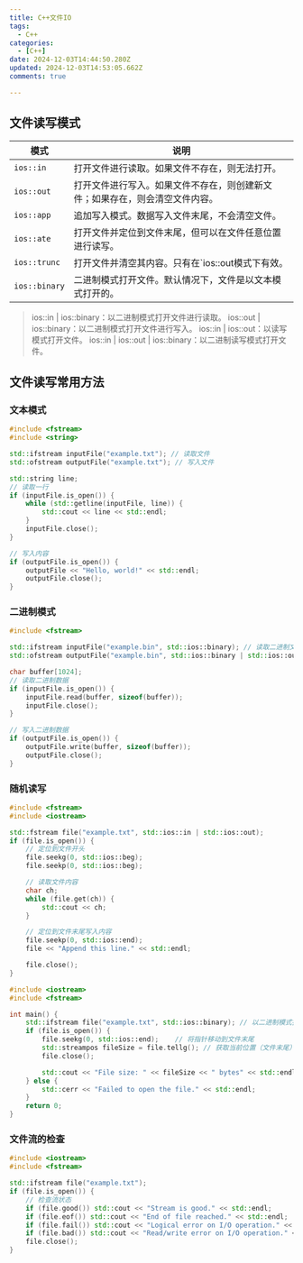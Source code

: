 ```yaml
---
title: C++文件IO
tags:
  - C++
categories:
  - [C++]
date: 2024-12-03T14:44:50.280Z
updated: 2024-12-03T14:53:05.662Z
comments: true

---
```


<!--more-->
## 文件读写模式

| 模式            | 说明                                                                         |
| --------------- | ---------------------------------------------------------------------------- |
| `ios::in`     | 打开文件进行读取。如果文件不存在，则无法打开。                               |
| `ios::out`    | 打开文件进行写入。如果文件不存在，则创建新文件；如果存在，则会清空文件内容。 |
| `ios::app`    | 追加写入模式。数据写入文件末尾，不会清空文件。                               |
| `ios::ate`    | 打开文件并定位到文件末尾，但可以在文件任意位置进行读写。                     |
| `ios::trunc`  | 打开文件并清空其内容。只有在`ios::out模式下有效。                            |
| `ios::binary` | 二进制模式打开文件。默认情况下，文件是以文本模式打开的。                     |

> ios::in | ios::binary：以二进制模式打开文件进行读取。
> ios::out | ios::binary：以二进制模式打开文件进行写入。
> ios::in | ios::out：以读写模式打开文件。
> ios::in | ios::out | ios::binary：以二进制读写模式打开文件。

## 文件读写常用方法

### 文本模式

```c++
#include <fstream>
#include <string>

std::ifstream inputFile("example.txt"); // 读取文件
std::ofstream outputFile("example.txt"); // 写入文件

std::string line;
// 读取一行
if (inputFile.is_open()) {
    while (std::getline(inputFile, line)) {
        std::cout << line << std::endl;
    }
    inputFile.close();
}

// 写入内容
if (outputFile.is_open()) {
    outputFile << "Hello, world!" << std::endl;
    outputFile.close();
}
```

### 二进制模式

```c++
#include <fstream>

std::ifstream inputFile("example.bin", std::ios::binary); // 读取二进制文件
std::ofstream outputFile("example.bin", std::ios::binary | std::ios::out); // 写入二进制文件

char buffer[1024];
// 读取二进制数据
if (inputFile.is_open()) {
    inputFile.read(buffer, sizeof(buffer));
    inputFile.close();
}

// 写入二进制数据
if (outputFile.is_open()) {
    outputFile.write(buffer, sizeof(buffer));
    outputFile.close();
}
```

### 随机读写

```c++
#include <fstream>
#include <iostream>

std::fstream file("example.txt", std::ios::in | std::ios::out);
if (file.is_open()) {
    // 定位到文件开头
    file.seekg(0, std::ios::beg);
    file.seekp(0, std::ios::beg);

    // 读取文件内容
    char ch;
    while (file.get(ch)) {
        std::cout << ch;
    }

    // 定位到文件末尾写入内容
    file.seekp(0, std::ios::end);
    file << "Append this line." << std::endl;

    file.close();
}
```

```c++
#include <iostream>
#include <fstream>

int main() {
    std::ifstream file("example.txt", std::ios::binary); // 以二进制模式打开
    if (file.is_open()) {
        file.seekg(0, std::ios::end);    // 将指针移动到文件末尾
        std::streampos fileSize = file.tellg(); // 获取当前位置（文件末尾）的偏移量
        file.close();

        std::cout << "File size: " << fileSize << " bytes" << std::endl;
    } else {
        std::cerr << "Failed to open the file." << std::endl;
    }
    return 0;
}
```

### 文件流的检查

```c++
#include <iostream>
#include <fstream>

std::ifstream file("example.txt");
if (file.is_open()) {
    // 检查流状态
    if (file.good()) std::cout << "Stream is good." << std::endl;
    if (file.eof()) std::cout << "End of file reached." << std::endl;
    if (file.fail()) std::cout << "Logical error on I/O operation." << std::endl;
    if (file.bad()) std::cout << "Read/write error on I/O operation." << std::endl;
    file.close();
}
```